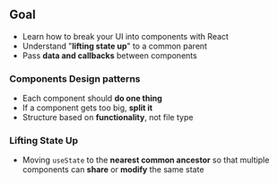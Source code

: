 ## Goal 
- Learn how to break your UI into components with React
- Understand "**lifting state up**" to a common parent
- Pass **data and callbacks** between components

### Components Design patterns
- Each component should **do one thing**
- If a component gets too big, **split it**
- Structure based on **functionality**, not file type

### Lifting State Up
- Moving `useState` to the **nearest common ancestor** so that multiple components can **share** or **modify** the same state